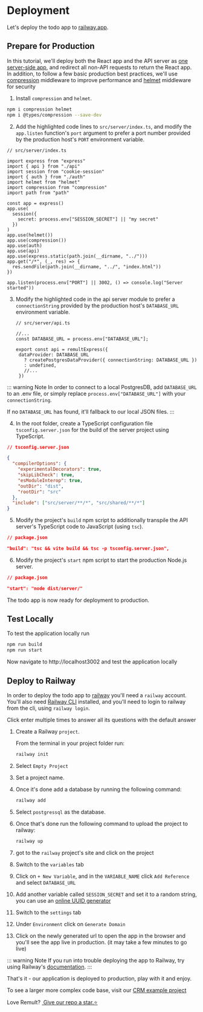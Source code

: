 # Deployment

Let's deploy the todo app to [railway.app](https://railway.app/).

## Prepare for Production

In this tutorial, we'll deploy both the React app and the API server as [one server-side app](https://create-react-app.dev/docs/deployment/#other-solutions), and redirect all non-API requests to return the React app.
In addition, to follow a few basic production best practices, we'll use [compression](https://www.npmjs.com/package/compression) middleware to improve performance and [helmet](https://www.npmjs.com/package/helmet) middleware for security

1. Install `compression` and `helmet`.

```sh
npm i compression helmet
npm i @types/compression --save-dev
```

2. Add the highlighted code lines to `src/server/index.ts`, and modify the `app.listen` function's `port` argument to prefer a port number provided by the production host's `PORT` environment variable.

```ts{7-9,17-18,21-26}
// src/server/index.ts

import express from "express"
import { api } from "./api"
import session from "cookie-session"
import { auth } from "./auth"
import helmet from "helmet"
import compression from "compression"
import path from "path"

const app = express()
app.use(
  session({
    secret: process.env["SESSION_SECRET"] || "my secret"
  })
)
app.use(helmet())
app.use(compression())
app.use(auth)
app.use(api)
app.use(express.static(path.join(__dirname, "../")))
app.get("/*", (_, res) => {
  res.sendFile(path.join(__dirname, "../", "index.html"))
})

app.listen(process.env["PORT"] || 3002, () => console.log("Server started"))
```

3. Modify the highlighted code in the api server module to prefer a `connectionString` provided by the production host's `DATABASE_URL` environment variable.

   ```ts{4,7-9}
   // src/server/api.ts

   //...
   const DATABASE_URL = process.env["DATABASE_URL"];

   export const api = remultExpress({
    dataProvider: DATABASE_URL
      ? createPostgresDataProvider({ connectionString: DATABASE_URL })
      : undefined,
      //...
    })
   ```

::: warning Note
In order to connect to a local PostgresDB, add `DATABASE_URL` to an .env file, or simply replace `process.env["DATABASE_URL"]` with your `connectionString`.

If no `DATABASE_URL` has found, it'll fallback to our local JSON files.
:::

4. In the root folder, create a TypeScript configuration file `tsconfig.server.json` for the build of the server project using TypeScript.

```json
// tsconfig.server.json

{
  "compilerOptions": {
    "experimentalDecorators": true,
    "skipLibCheck": true,
    "esModuleInterop": true,
    "outDir": "dist",
    "rootDir": "src"
  },
  "include": ["src/server/**/*", "src/shared/**/*"]
}
```

5. Modify the project's `build` npm script to additionally transpile the API server's TypeScript code to JavaScript (using `tsc`).

```json
// package.json

"build": "tsc && vite build && tsc -p tsconfig.server.json",
```

6. Modify the project's `start` npm script to start the production Node.js server.

```json
// package.json

"start": "node dist/server/"
```

The todo app is now ready for deployment to production.

## Test Locally

To test the application locally run

```sh
npm run build
npm run start
```

Now navigate to http://localhost3002 and test the application locally

## Deploy to Railway

In order to deploy the todo app to [railway](https://railway.app/) you'll need a `railway` account. You'll also need [Railway CLI](https://docs.railway.app/develop/cli#npm) installed, and you'll need to login to railway from the cli, using `railway login`.

Click enter multiple times to answer all its questions with the default answer

1. Create a Railway `project`.

   From the terminal in your project folder run:

   ```sh
   railway init
   ```

2. Select `Empty Project`
3. Set a project name.
4. Once it's done add a database by running the following command:
   ```sh
   railway add
   ```
5. Select `postgressql` as the database.
6. Once that's done run the following command to upload the project to railway:
   ```sh
   railway up
   ```
7. got to the `railway` project's site and click on the project
8. Switch to the `variables` tab
9. Click on `+ New Variable`, and in the `VARIABLE_NAME` click `Add Reference` and select `DATABASE_URL`
10. Add another variable called `SESSION_SECRET` and set it to a random string, you can use an [online UUID generator](https://www.uuidgenerator.net/)
11. Switch to the `settings` tab
12. Under `Environment` click on `Generate Domain`
13. Click on the newly generated url to open the app in the browser and you'll see the app live in production. (it may take a few minutes to go live)

::: warning Note
If you run into trouble deploying the app to Railway, try using Railway's [documentation](https://docs.railway.app/deploy/deployments).
:::

That's it - our application is deployed to production, play with it and enjoy.

To see a larger more complex code base, visit our [CRM example project](https://www.github.com/remult/crm-demo)

Love Remult?&nbsp;<a href="https://github.com/remult/remult" target="_blank" rel="noopener"> Give our repo a star.⭐</a>
